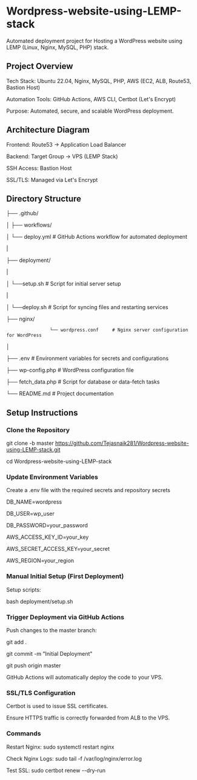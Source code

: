 # Wordpress-website-using-LEMP-stack
Automated deployment project for Hosting a WordPress website using LEMP (Linux, Nginx, MySQL, PHP) stack.

## Project Overview

Tech Stack: Ubuntu 22.04, Nginx, MySQL, PHP, AWS (EC2, ALB, Route53, Bastion Host)

Automation Tools: GitHub Actions, AWS CLI, Certbot (Let's Encrypt)

Purpose: Automated, secure, and scalable WordPress deployment.

## Architecture Diagram

Frontend: Route53 → Application Load Balancer

Backend: Target Group → VPS (LEMP Stack)

SSH Access: Bastion Host

SSL/TLS: Managed via Let's Encrypt


## Directory Structure

├── .github/

│   ├── workflows/

│                    └── deploy.yml     # GitHub Actions workflow for automated deployment

|

├── deployment/

|

│                    └──setup.sh           # Script for initial server setup

|

│                    └──deploy.sh          # Script for syncing files and restarting services


├── nginx/

                    └── wordpress.conf     # Nginx server configuration for WordPress

│

├── .env                   # Environment variables for secrets and configurations

├── wp-config.php          # WordPress configuration file

├── fetch_data.php         # Script for database or data-fetch tasks

└── README.md              # Project documentation


## Setup Instructions

### Clone the Repository
   
git clone -b master https://github.com/Tejasnaik281/Wordpress-website-using-LEMP-stack.git
   
cd Wordpress-website-using-LEMP-stack

 ###  Update Environment Variables
 
Create a .env file with the required secrets and repository secrets

DB_NAME=wordpress

DB_USER=wp_user

DB_PASSWORD=your_password

AWS_ACCESS_KEY_ID=your_key

AWS_SECRET_ACCESS_KEY=your_secret

AWS_REGION=your_region

### Manual Initial Setup (First Deployment)

Setup scripts:

bash deployment/setup.sh

### Trigger Deployment via GitHub Actions

Push changes to the master branch:

git add .

git commit -m "Initial Deployment"

git push origin master

GitHub Actions will automatically deploy the code to your VPS.

### SSL/TLS Configuration

Certbot is used to issue SSL certificates.

Ensure HTTPS traffic is correctly forwarded from ALB to the VPS.

### Commands 

Restart Nginx: sudo systemctl restart nginx

Check Nginx Logs: sudo tail -f /var/log/nginx/error.log

Test SSL: sudo certbot renew --dry-run

 
   
